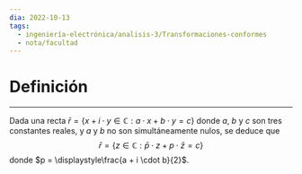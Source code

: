 ```yaml
---
dia: 2022-10-13
tags:
  - ingeniería-electrónica/analisis-3/Transformaciones-conformes
  - nota/facultad
---
```

# Definición
---
Dada una recta $\bar{r} = \{ x + i \cdot y \in \mathbb{C} : a \cdot x + b \cdot y = c \}$ donde $a$, $b$ y $c$ son tres constantes reales, y $a$ y $b$ no son simultáneamente nulos, se deduce que $$ \bar{r} = \{ z \in \mathbb{C} : \bar{p} \cdot z + p \cdot \bar{z} = c \} $$
donde $p = \displaystyle\frac{a + i \cdot b}{2}$.